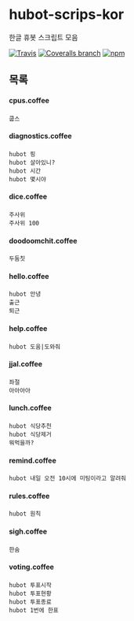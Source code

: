 # hubot-scrips-kor

한글 휴봇 스크립트 모음

[![Travis](https://img.shields.io/travis/mnpk/hubot-scripts-kor.svg?style=flat-square)](https://travis-ci.org/mnpk/hubot-scripts-kor)
[![Coveralls branch](https://img.shields.io/coveralls/mnpk/hubot-scripts-kor/master.svg?style=flat-square)](https://coveralls.io/r/mnpk/hubot-scripts-kor)
[![npm](https://img.shields.io/npm/v/hubot-scripts-kor.svg?style=flat-square)](https://www.npmjs.com/package/hubot-scripts-kor)


## 목록


#### cpus.coffee
```
쿱스
```

#### diagnostics.coffee
```
hubot 핑
hubot 살아있니?
hubot 시간
hubot 몇시야
```

#### dice.coffee
```
주사위
주사위 100
```

#### doodoomchit.coffee
```
두둠칫
```

#### hello.coffee
```
hubot 안녕
출근
퇴근
```

#### help.coffee
```
hubot 도움|도와줘
```

#### jjal.coffee
```
좌절
아아아아
```

#### lunch.coffee
```
hubot 식당추천
hubot 식당제거
뭐먹을까?
```

#### remind.coffee
```
hubot 내일 오전 10시에 미팅이라고 알려줘
```

#### rules.coffee
```
hubot 원칙
```


#### sigh.coffee
```
한숨
```

#### voting.coffee
```
hubot 투표시작
hubot 투표현황
hubot 투표종료
hubot 1번에 한표
```
